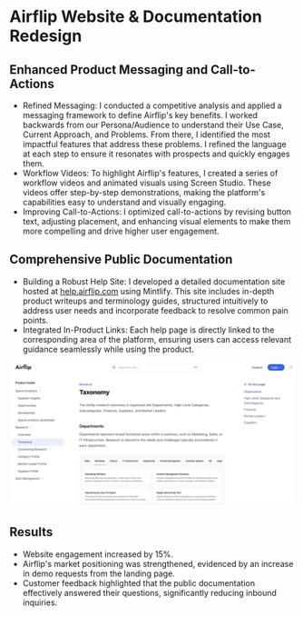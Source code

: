 # Airflip Website & Documentation Redesign

## Enhanced Product Messaging and Call-to-Actions
- Refined Messaging: I conducted a competitive analysis and applied a messaging framework to define Airflip's key benefits. I worked backwards from our Persona/Audience to understand their Use Case, Current Approach, and Problems. From there, I identified the most impactful features that address these problems. I refined the language at each step to ensure it resonates with prospects and quickly engages them.
- Workflow Videos: To highlight Airflip's features, I created a series of workflow videos and animated visuals using Screen Studio. These videos offer step-by-step demonstrations, making the platform's capabilities easy to understand and visually engaging.
- Improving Call-to-Actions: I optimized call-to-actions by revising button text, adjusting placement, and enhancing visual elements to make them more compelling and drive higher user engagement.

## Comprehensive Public Documentation
- Building a Robust Help Site: I developed a detailed documentation site hosted at [help.airflip.com](https://www.help.airflip.com) using Mintlify. This site includes in-depth product writeups and terminology guides, structured intuitively to address user needs and incorporate feedback to resolve common pain points.
- Integrated In-Product Links: Each help page is directly linked to the corresponding area of the platform, ensuring users can access relevant guidance seamlessly while using the product.

![Alt Text](images/HelpDocumentation.png)

## Results
- Website engagement increased by 15%.
- Airflip's market positioning was strengthened, evidenced by an increase in demo requests from the landing page.
- Customer feedback highlighted that the public documentation effectively answered their questions, significantly reducing inbound inquiries.


